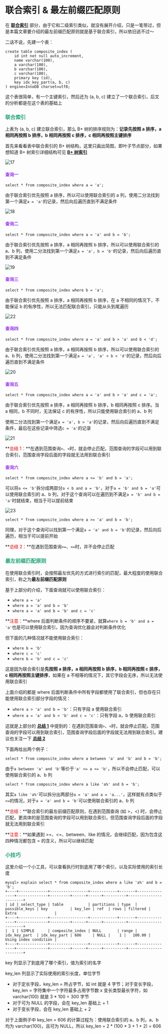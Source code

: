 # 联合索引 & 最左前缀匹配原则

在 **[联合索引](./B+树索引.html#联合索引)** 部分，由于它和二级索引类似，就没有展开介绍，只是一笔带过，但是本篇文章要介绍的最左前缀匹配原则就是基于联合索引，所以依旧逃不过～

二话不说，先建一个表：

```mysql
create table composite_index (
	id int not null auto_increment,
	name varchar(100),
	a varchar(100),
	b varchar(100),
	c varchar(100),
	primary key (id),
	key idx_key_part(a, b, c)
) engine=InnoDB charset=utf8;
```

这个表很简单，有一个主键索引，然后还为 (a, b, c) 建立了一个联合索引，后文的分析都是在这个表的基础上

### <font color=#1FA774>联合索引</font>

上表为 (a, b, c) 建立联合索引，那么 B+ 树的排序规则为：**记录先按照 a 排序，a 相同再按照 b 排序，b 相同再按照 c 排序，c 相同再按照主键排序**

首先来看看表中联合索引的 B+ 树结构，这里只画出简图，即叶子节点部分，如果想知道 B+ 树索引详细结构可见 **[B+ 树索引](./B+树索引.html)**

![17](https://cdn.jsdelivr.net/gh/LFool/new-image-hosting@master/20230428/2024571682684697BH4Wb417.svg)

#### <font color=#9933FF>查询一</font>

```mysql
select * from composite_index where a = 'a';
```

由于联合索引优先按照 a 排序，所以可以使用联合索引的 a 列，使用二分法找到第一个满足`a = 'a'`的记录，然后向后遍历直到不满足条件

![18](https://cdn.jsdelivr.net/gh/LFool/new-image-hosting@master/20230428/2053401682686420bosihf18.svg)

#### <font color=#9933FF>查询二</font>

```mysql
select * from composite_index where a = 'a' and b = 'b';
```

由于联合索引优先按照 a 排序，a 相同再按照 b 排序，所以可以使用联合索引的 a、b 列，使用二分法找到第一个满足`a = 'a', b = 'b'`的记录，然后向后遍历直到不满足条件

![19](https://cdn.jsdelivr.net/gh/LFool/new-image-hosting@master/20230428/2104241682687064Bcgy5f19.svg)

#### <font color=#9933FF>查询三</font>

```mysql
select * from composite_index where b = 'a';
```

由于联合索引优先按照 a 排序，a 相同再按照 b 排序，在 a 不相同的情况下，不能保证 b 的有序性，所以无法匹配联合索引，只能从头到尾遍历

![22](https://cdn.jsdelivr.net/gh/LFool/new-image-hosting@master/20230428/2137381682689058sbsIbV22.svg)

#### <font color=#9933FF>查询四</font>

```mysql
select * from composite_index where a = 'a' and b > 'a' and b < 'd';
```

由于联合索引优先按照 a 排序，a 相同再按照 b 排序，所以可以使用联合索引的 a、b 列，使用二分法找到第一个满足`a = 'a', 'a' < b < 'd'`的记录，然后向后遍历直到不满足条件

![20](https://cdn.jsdelivr.net/gh/LFool/new-image-hosting@master/20230428/2111421682687502C7SWuC20.svg)

#### <font color=#9933FF>查询五</font>

```mysql
select * from composite_index where a = 'a' and b > 'a' and c = 'a';
```

由于联合索引优先按照 a 排序，a 相同再按照 b 排序，b 相同再按照 c 排序。当 a 相同，b 不同时，无法保证 c 的有序性，所以只能使用联合索引的 a、b 列

使用二分法找到第一个满足`a = 'a', b > 'a'`的记录，然后向后遍历直到不满足条件，最后在这些记录中筛选`c = 'a'`的记录

![21](https://cdn.jsdelivr.net/gh/LFool/new-image-hosting@master/20230428/2301581682694118A4BQFy21.svg)

**<font color='red' id = '11'>总结 1：</font>**在遇到范围查询`>`、`<`时，就会停止匹配，范围查询的字段可以用到联合索引，范围查询字段后面的字段就无法用到联合索引

#### <font color=#9933FF>查询六</font>

```mysql
select * from composite_index where a <= 'b' and b = 'a';
```

可以将`a <= 'b'`拆分成两部分`a < b and a = 'b'`，对于`a = 'b' and b = 'a'`可以使用联合索引的 a、b 列，对于这个查询可以在遍历到不满足`a = 'b' and b = 'a'`时就结束，相当于可以提前结束

![23](https://cdn.jsdelivr.net/gh/LFool/new-image-hosting@master/20230428/2149231682689763WSkIQ723.svg)

```mysql
select * from composite_index where a >= 'a' and b = 'b';
```

同理，对于这个查询可以找到第一个满足`a = 'a' and b = 'b'`的记录，然后向后遍历，相当于可以提前开始

**<font color='red' id = '22'>总结 2：</font>**在遇到范围查询`>=`、`<=`时，并不会停止匹配

### <font color=#1FA774>最左前缀匹配原则</font>

在使用联合索引时，会按照最左优先的方式进行索引的匹配，最大程度的使用联合索引，称之为**最左前缀匹配原则**

基于上部分的介绍，下面查询就可以使用联合索引：

- `where a = 'a'`
- `where a = 'a' and b = 'b'`
- `where a = 'a' and b = 'b' and c = 'c'`

**<font color='red'>注意：</font>**where 后面判断条件的顺序不要紧，就算`where b = 'b' and a = 'a'`也是可以使用联合索引，因为查询优化器会对判断条件优化

但下面的几种情况就不能使用联合索引：

- `where b = 'b'`
- `where c = 'c'`
- `where b = 'b' and c = 'c'`

这是因为联合索引是**先按照 a 排序，a 相同再按照 b 排序，b 相同再按照 c 排序，c 相同再按照主键排序**，如果在 a 不相等的情况下，其它字段会无序，所以无法使用联合索引

上面介绍的都是 where 后面判断条件中所有字段都使用了联合索引，但也存在只能使用联合索引部分字段的情况：

- `where a > 'a' and b = 'b'`：只有字段 a 使用联合索引
- `where a = 'a' and b < 'b' and c = 'c'`：只有字段 a，b 使用联合索引

这就是上部分的 **[总结 1](./联合索引-最左前缀匹配原则.html#11)** 中提到的：在遇到范围查询`>`、`<`时，就会停止匹配，范围查询的字段可以用到联合索引，范围查询字段后面的字段就无法用到联合索引。建议也关注一下 **[总结 2](./联合索引-最左前缀匹配原则.html#22)** 

下面再给出两个例子：

```mysql
select * from composite_index where a between 'a' and 'b' and b = 'b';
```

由于`a between 'a' and 'b'`等价于`'a' <= a <= 'b'`，所以不会停止匹配，可以使用联合索引的 a、b 列

```mysql
select * from composite_index where a like 'a%' and b = 'b';
```

其实`a like 'a%'`可以拆分出两部分`a = 'a' and a = 'a...'`，这样就有点类似于`<=`的情况，对于`a = 'a' and b = 'b'`可以使用联合索引的 a、b 列

**<font color='red'>总结：</font>**联合索引的最左前缀匹配原则，在遇到范围查询 (如 >，<) 时，会停止匹配，更具体的是范围查询的字段可以用到联合索引，但范围查询字段后面的字段就无法用到联合索引

**<font color='red'>注意：</font>**如果遇到 >=、<=、between、like 的情况，会继续匹配，因为包含这四种情况都包含 = 的含义，所以可以继续匹配

### <font color=#1FA774>小技巧</font>

这里介绍一个小工具，可以查看执行时到底用了哪个索引，以及实际使用的索引长度

```mysql
mysql> explain select * from composite_index where a like 'a%' and b = 'b';
+----+-------------+-----------------+------------+-------+---------------+--------------+---------+------+------+----------+-----------------------+
| id | select_type | table           | partitions | type  | possible_keys | key          | key_len | ref  | rows | filtered | Extra                 |
+----+-------------+-----------------+------------+-------+---------------+--------------+---------+------+------+----------+-----------------------+
|  1 | SIMPLE      | composite_index | NULL       | range | idx_key_part  | idx_key_part | 606     | NULL |    1 |   100.00 | Using index condition |
+----+-------------+-----------------+------------+-------+---------------+--------------+---------+------+------+----------+-----------------------+
```

key 列显示了到底用了哪个索引，值为索引的名字

key_len 列显示了实际使用的索引长度，单位字节

- 对于定长字段，key_len = 所占字节，如 int 就是 4 字节；对于变长字段，key_len = 字符集中一个字符最多占用字节数 x 变长类型最长字符，如 varchar(100) 就是 3 * 100 = 300 字节
- 对于可为 NULL 的字段，会在 key_len 基础上 + 1
- 对于变长字段，会在 key_len 基础上 + 2

对于上面例子中 key_len = 606 的计算过程为：使用联合索引的 a、b 列，a、b 均为 varchar(100)，且可为 NULL，所以 key_len = 2 * (100 * 3 + 1 + 2) = 606
